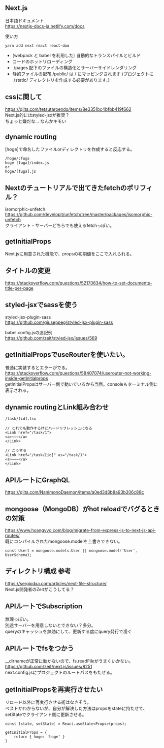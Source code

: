 ## Next.js
日本語ドキュメント  
https://nextjs-docs-ja.netlify.com/docs  

使い方  
```
yarn add next react react-dom
```

- (webpack と babel を利用した) 自動的なトランスパイルとビルド
- コードのホットリローディング
- ./pages 配下のファイルの構造化とサーバーサイドレンダリング
- 静的ファイルの配布./public/ は / にマッピングされます (プロジェクトに ./static/ ディレクトリを作成する必要があります。)

## cssに関して
https://qiita.com/tetsutaroendo/items/8e3351bc4bfbb419f662  
Next.js的にはstyled-jsxが推奨？  
ちょっと嫌だな… なんかキモい  

## dynamic routing
[hoge]で命名したファイルorディレクトリを作成すると反応する。  
```
/hoge/:fuga
hoge [fuga]/index.js
or
hoge/[fuga].js
```

## Nextのチュートリアルで出てきたfetchのポリフィル？
isomorphic-unfetch  
https://github.com/developit/unfetch/tree/master/packages/isomorphic-unfetch  
クライアント・サーバーどちらでも使えるfetchっぽい。  

## getInitialProps
Next.jsに用意された機能で、propsの初期値をここで入れられる。  

## タイトルの変更
https://stackoverflow.com/questions/52170634/how-to-set-documents-title-per-page  

## styled-jsxでsassを使う  
styled-jsx-plugin-sass  
https://github.com/giuseppeg/styled-jsx-plugin-sass  

babel.config.jsの追記例  
https://github.com/zeit/styled-jsx/issues/569  

## getInitialPropsでuseRouterを使いたい。
普通に実装するとエラーがでる。  
https://stackoverflow.com/questions/58407074/userouter-not-working-inside-getinitialprops  
getInitialPropsはサーバー側で動いているから当然。consoleもターミナル側に表示される。

## dynamic routingとLink組み合わせ
```
/task/[id].tsx

// これでも動作するけどハードリフレッシュになる
<Link href="/task/1">
<a>~~~</a>
</Link>

// こうする
<Link href="/task/[id]" as="/task/1">
<a>~~~</a>
</Link>
```

## APIルートにGraphQL
https://qiita.com/NanimonoDaemon/items/a0ed3d3b8a93b306c88c

## mongoose（MongoDB）がhot reloadでバグるときの対策 
https://www.hoangvvo.com/blog/migrate-from-express-js-to-next-js-api-routes/  
既にコンパイルされたmongoose.modelを上書きできない。  
```
const Usert = mongoose.models.User || mongoose.model('User', UserSchema);
```

## ディレクトリ構成 参考
https://sergiodxa.com/articles/next-file-structure/  
Next.js開発者のZeitがこうしてる？  

## APIルートでSubscription
無理っぽい。  
別途サーバーを用意しないとできない？多分。  
queryのキャッシュを無効にして、更新する度にquery発行で凌ぐ

## APIルートでfsをつかう
__dirnameが正常に動かないので、fs.readFileがうまくいかない。  
https://github.com/zeit/next.js/issues/8251  
next.config.jsにプロジェクトのルートパスをもたせる。

## getInitialPropsを再実行させたい
リロード以外に再実行させる術はなさそう。  
ベストかわからないが、自分が解決した方法はpropsをstateに持たせて、setStateでクライアント側に更新させる。  
```
const [state, setState] = React.useState<Props>(props);

getInitialProps = {
	return { hoge: 'hoge' }
}
```
